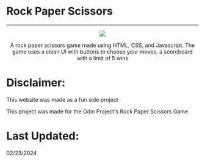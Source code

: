 # Rock Paper Scissors

---

<div align="center">
  <img src="https://i.imgur.com/ICoLJ7b.jpg" />
  <p align="center"> A rock paper scissors game made using HTML, CSS, and Javascript. The game uses a clean UI with buttons to choose your moves, a scoreboard with a limit of 5 wins </p>
</div>

# Disclaimer:

This website was made as a fun side project

This project was made for the Odin Project's Rock Paper Scissors Game

# Last Updated:

02/23/2024
